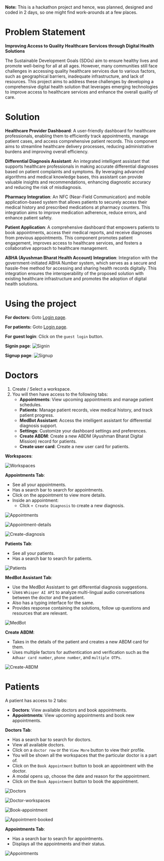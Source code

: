 **Note:** This is a hackathon project and hence, was planned, designed and coded in 2 days, so one might find work-arounds at a few places.

# Problem Statement

**Improving Access to Quality Healthcare Services through Digital Health Solutions**

The Sustainable Development Goals (SDGs) aim to ensure healthy lives and promote well-being for all at all ages. However, many communities still face challenges in accessing quality healthcare services due to various factors, such as geographical barriers, inadequate infrastructure, and lack of resources. This project aims to address these challenges by developing a comprehensive digital health solution that leverages emerging technologies to improve access to healthcare services and enhance the overall quality of care.

# Solution

**Healthcare Provider Dashboard**: A user-friendly dashboard for healthcare professionals, enabling them to efficiently track appointments, manage patient cases, and access comprehensive patient records. This component aims to streamline healthcare delivery processes, reducing administrative burdens and improving overall efficiency.

**Differential Diagnosis Assistant**: An integrated intelligent assistant that supports healthcare professionals in making accurate differential diagnoses based on patient complaints and symptoms. By leveraging advanced algorithms and medical knowledge bases, this assistant can provide valuable insights and recommendations, enhancing diagnostic accuracy and reducing the risk of misdiagnosis.

**Pharmacy Integration**: An NFC (Near-Field Communication) and mobile application-based system that allows patients to securely access their medical history and prescribed medications at pharmacy counters. This integration aims to improve medication adherence, reduce errors, and enhance patient safety.

**Patient Application**: A comprehensive dashboard that empowers patients to book appointments, access their medical reports, and receive diagnoses from previous appointments. This component promotes patient engagement, improves access to healthcare services, and fosters a collaborative approach to healthcare management.

**ABHA (Ayushman Bharat Health Account) Integration**: Integration with the government-initiated ABHA Number system, which serves as a secure and hassle-free method for accessing and sharing health records digitally. This integration ensures the interoperability of the proposed solution with existing healthcare infrastructure and promotes the adoption of digital health solutions.

# Using the project

**For doctors:** Goto [Login page](https://web-frontend-blush.vercel.app/).

**For patients:** Goto [Login page](https://web-frontend-blush.vercel.app/user).

**For guest login**: Click on the `guest login` button.

**Signin page**:
![Signin](website-preview/signin.png)

**Signup page**:
![Signup](website-preview/signup.png)

# Doctors

1. Create / Select a workspace.
2. You will then have access to the following tabs:
   - **Appointments**: View upcoming appointments and manage patient schedules.
   - **Patients**: Manage patient records, view medical history, and track patient progress.
   - **MedBot Assistant**: Access the intelligent assistant for differential diagnosis support.
   - **Settings**: Customize your dashboard settings and preferences.
   - **Create ABDM**: Create a new ABDM (Ayushman Bharat Digital Mission) record for patients.
   - **Create user card**: Create a new user card for patients.

**Workspaces**:

![Workspaces](website-preview/doctor/doctor-workspaces.png)

**Appointments Tab**:

- See all your appointments.
- Has a search bar to search for appointments.
- Click on the appointment to view more details.
- Inside an appointment:
  - Click `+ Create Diagnosis` to create a new diagnosis.

![Appointments](website-preview/doctor/doctor-appointments.png)

![Appointment-details](website-preview/doctor/doctor-patient-appointment.png)

![Create-diagnosis](website-preview/doctor/doctor-create-diagnosis.png)

**Patients Tab**:

- See all your patients.
- Has a search bar to search for patients.

![Patients](website-preview/doctor/doctor-patients.png)

**MedBot Assistant Tab**:

- Use the MedBot Assistant to get differential diagnosis suggestions.
- Uses `Whisper AI API` to analyze multi-lingual audio conversations between the doctor and the patient.
- Also has a typing interface for the same.
- Provides response containing the solutions, follow up questions and resources that are relevant.

![MedBot](website-preview/doctor/doctor-medbot.png)

**Create ABDM**:

- Takes in the details of the patient and creates a new ABDM card for them.
- Uses multiple factors for authentication and verification such as the `Adhaar card number`, `phone number`, and `multiple OTPs`.

![Create-ABDM](website-preview/doctor/doctor-create-abdm.png)

# Patients

A patient has access to 2 tabs:

- **Doctors**: View available doctors and book appointments.
- **Appointments**: View upcoming appointments and book new appointments.

**Doctors Tab**:

- Has a search bar to search for doctors.
- View all available doctors.
- Click on a `doctor row` or the `View More` button to view their profile.
- You will be shown all the workspaces that the particular doctor is a part of.
- Click on the `Book Appointment` button to book an appointment with the doctor.
- A modal opens up, choose the date and reason for the appointment.
- Click on the `Book Appointment` button to book the appointment.

![Doctors](website-preview/patient/patient-all-doctors.png)

![Doctor-workspaces](website-preview/patient/patient-doctor-workspaces.png)

![Book-appointment](website-preview/patient/patient-book-appointment.png)

![Appointment-booked](website-preview/patient/patient-appointment-booked.png)

**Appointments Tab**:

- Has a search bar to search for appointments.
- Displays all the appointments and their status.

![Appointments](website-preview/patient/patient-appointments.png)

